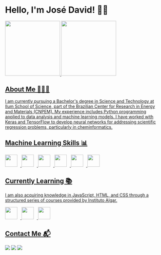 # Hello, I'm José David! 👋🏾

<div>
<a href="https://github.com/jsales-1">
<img loading="lazy" height="180em" src="https://github-readme-stats.vercel.app/api/top-langs/?username=jsales-1&layout=compact&langs_count=7&theme=dracula&count_private=true&token=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"/>
<img loading="lazy" height="180em" src="https://github-readme-stats.vercel.app/api?username=jsales-1&show_icons=true&theme=dracula&include_all_commits=true&count_private=true,token=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"/>
</div>
  
## About Me 🧑🏾‍🔬
I am currently pursuing a Bachelor's degree in Science and Technology at Ilum School of Science, part of the Brazilian Center for Research in Energy and Materials (CNPEM). My experience includes Python programming applied to data analysis and machine learning models. I have worked with Keras and TensorFlow to develop neural networks for addressing scientific regression problems, particularly in cheminformatics.

## Machine Learning Skills 📊
<img loading="lazy" src="https://cdn.jsdelivr.net/gh/devicons/devicon/icons/python/python-original.svg" width="40" height="40" style="margin-right: 10px;"/>   <img loading="lazy" src="https://camo.githubusercontent.com/d1add74e4e24c0cf4c93483c28654a75a088782e6e4df8a55a1f79bdd2894f36/68747470733a2f2f63646e2e6a7364656c6976722e6e65742f67682f64657669636f6e732f64657669636f6e406c61746573742f69636f6e732f7363696b69746c6561726e2f7363696b69746c6561726e2d6f726967696e616c2e737667" width="40" height="40" style="margin-right: 10px;"/>   <img loading="lazy" src="https://cdn.jsdelivr.net/gh/devicons/devicon/icons/numpy/numpy-original.svg" width="40" height="40" style="margin-right: 10px;"/>  <img loading="lazy" src="https://cdn.jsdelivr.net/gh/devicons/devicon/icons/tensorflow/tensorflow-original.svg" width="40" height="40" style="margin-right: 10px;"/>   <img loading="lazy" src="https://cdn.jsdelivr.net/gh/devicons/devicon/icons/keras/keras-original.svg" width="40" height="40" style="margin-right: 10px;"/>   <img loading="lazy" src="https://www.rdkit.org/docs/_static/logo.png" width="40" height="40" style="margin-right: 10px;"/>  


## Currently Learning 📚

I am also acquiring knowledge in JavaScript, HTML, and CSS through a structured series of courses provided by Instituto Algar.

<img loading="lazy" src="https://cdn.jsdelivr.net/gh/devicons/devicon/icons/javascript/javascript-original.svg" width="40" height="40" style="margin-right: 10px;"/>   <img loading="lazy" src="https://cdn.jsdelivr.net/gh/devicons/devicon/icons/html5/html5-original.svg" width="40" height="40" style="margin-right: 10px;"/>   <img loading="lazy" src="https://cdn.jsdelivr.net/gh/devicons/devicon/icons/css3/css3-original.svg" width="40" height="40" style="margin-right: 10px;"/>

## Contact Me 📬

<div>
<a href="https://instagram.com/sales_david_" target="_blank"><img loading="lazy" src="https://img.shields.io/badge/-Instagram-%23E4405F?style=for-the-badge&logo=instagram&logoColor=white" target="_blank"></a>
<a href="mailto:contato@jdalvessales"><img loading="lazy" src="https://img.shields.io/badge/Gmail-D14836?style=for-the-badge&logo=gmail&logoColor=white" target="_blank"></a>
<a href="https://www.linkedin.com/in/jos%C3%A9-d-a-sales-b349751b6/" target="_blank"><img loading="lazy" src="https://img.shields.io/badge/-LinkedIn-%230077B5?style=for-the-badge&logo=linkedin&logoColor=white" target="_blank"></a>   
  
</div>
